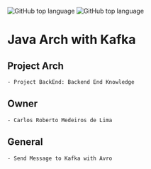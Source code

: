 ![GitHub top language](https://img.shields.io/badge/JAVA-11-brightgreen)
![GitHub top language](https://img.shields.io/badge/APP%20RELEASE-1.0.0-blue)
# Java Arch with Kafka

## Project Arch
	- Project BackEnd: Backend End Knowledge
	
## Owner
	- Carlos Roberto Medeiros de Lima
	
## General
	- Send Message to Kafka with Avro


